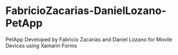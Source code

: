 # FabricioZacarias-DanielLozano-PetApp
 PetApp Developed by Fabricio Zacarías and Daniel Lozano for Movile Devices using Xamarin Forms
